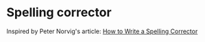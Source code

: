# Spelling corrector

Inspired by Peter Norvig's article: [How to Write a Spelling Corrector](http://norvig.com/spell-correct.html)